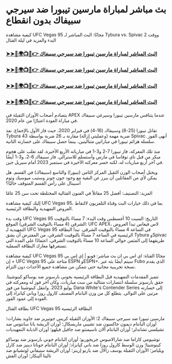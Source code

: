 #  بث مباشر لمباراة مارسين تيبورا ضد سيرجي سبيفاك بدون انقطاع

كيفية مشاهدة UFC Vegas 95 مجانًا: البث المباشر لـ Tybura vs. Spivac 2 ووقت البدء والمزيد في ليلة القتال

<h3><a href="https://cutt.ly/MecUE7J2">➤➤🔴🌍📺📱👉 البث المباشر لمباراة مارسين تيبورا ضد سيرجي سبيفاك</a></h3>

<h3><a href="https://cutt.ly/MecUE7J2">➤➤🔴🌍📺📱👉 البث المباشر لمباراة مارسين تيبورا ضد سيرجي سبيفاك</a></h3>

<h3><a href="https://cutt.ly/MecUE7J2">➤➤🔴🌍📺📱👉 البث المباشر لمباراة مارسين تيبورا ضد سيرجي سبيفاك</a></h3>

<h3><a href="https://cutt.ly/MecUE7J2">➤➤🔴🌍📺📱👉 البث المباشر لمباراة مارسين تيبورا ضد سيرجي سبيفاك</a></h3>

يتصادم أصحاب الأوزان الثقيلة في APEX عندما يتنافس مارسين تيبورا وسيرغي سبيفاك في مباراة العودة اعتبارًا من عام 2020.

تقاتل تيبورا (25-8) وسبيفاك (16-4) في فبراير 2020، حيث فاز الأول بالإجماع. نفذ Tybura 43 ضربة مهمة (وعمليتي إزالة) مقارنة بـ 26 ضربة بواسطة Spivac. أنهى الفوز سلسلة هزائم تيبورا في مباراتين متتاليتين، بينما حصل سبيفاك على خسارته الثانية.

منذ تلك المعركة، فاز تيبورا 7-2 و3-1 في مبارياته الأربع الأخيرة. لقد تغلب على هجوم مبكر من قبل تاي توفاسا في مارس وأستسلم للاسترالي. فاز سبيفاك 6-2، و3-1 أيضًا في آخر أربع مباريات له، لكنه خسر معركته الأخيرة في سبتمبر 2023 أمام سيريل جين.

ويحتل أصحاب الوزن الثقيل المركز الثامن (تيبورا) والتاسع (سبيفاك) في القسم. هل يمكن لأي من المقاتلين أن يبرز عن البقية مع وجود جون جونز وستيب ميوسيك وتوم أسبينال على رأس القسم المتوقف حاليًا؟

المزيد:  التصنيف: أفضل 25 مقاتلاً في الفنون القتالية المختلطة تحت سن 25 عامًا

إليك كيفية مشاهدة UFC Vegas 95، بما في ذلك خيارات البث وقناة التلفزيون لالتقاط العروض التمهيدية والبطاقة الرئيسية.

وقت بدء UFC Vegas 95
التاريخ:  السبت 10 أغسطس
وقت البدء: 7 مساءً بالتوقيت الشرقي (4 مساءً بالتوقيت الشرقي)
الموقع:  UFC APEX، لاس فيغاس
تبدأ العروض التمهيدية لـ UFC Vegas 95 في الساعة 4 مساءً بالتوقيت الشرقي. تبدأ البطاقة الرئيسية في الساعة 7 مساءً بالتوقيت الشرقي. من المفترض أن يشق Tybura وSpivac طريقهما إلى المثمن حوالي الساعة 10 مساءً بالتوقيت الشرقي، اعتمادًا على المدة التي تستغرقها معارك البطاقة السفلية.

كيفية مشاهدة UFC Vegas 95 مجانًا
القناة:  اي اس بي ان
بث مباشر:  فوبو  |  إي إس بي إن +
UFC Vegas 95 متاحة على ESPN وESPN+. سيتم أيضًا بثه عبر  Fubo  الذي يقدم  نسخة تجريبية مجانية  حتى تتمكن من مشاهدة جميع الأحداث دون التزام. 

تتميز المقدمات التمهيدية قبل البطاقة الرئيسية بجوني بارسونز ضد يوساكو كينوشيتا. حقق بارسونز سلسلة انتصارات متتالية من ست مباريات، وكان آخر فوز له ومعركته في يوليو 2023. وانتقل كينوشيتا من فوز Dana White's Contender Series إلى خسارته مرتين على التوالي. يتطلع كل من وزن البانتام المصنف كارول روزا وباني كيانزاد إلى العودة إلى عمود الفوز. 

بطاقة القتال UFC Vegas 95
البطاقة الرئيسية

مارسين تيبورا ضد سيرجي سبيفاك 2؛ الأوزان الثقيلة
كريس جوتيريز ضد جاويد بشارات؛ أوزان البانتام
ديمون جاكسون ضد تشيبي ماريسكال؛ أوزان الريشة
يانا سانتوس ضد تشيلسي تشاندلر؛ أوزان البانتام
آلان ناسيمنتو ضد جافيل فيلهو؛ أوزان الذبابة
التمهيديات

توشيومي كازاما ضد شارالامبوس جريجوريو؛ أوزان البانتام
جوني بارسونز ضد يوساكو كينوشيتا؛ وزن الوسط
كارول روزا ضد باني كيانزاد؛ أوزان البانتام
جوناتا دينيز ضد كارل ويليامز؛ الأوزان الثقيلة
يوسف زالال ضد يارنو إرينز؛ أوزان الريشة
ستيفاني لوتشيانو ضد تاليتا ألينكار؛ أوزان القش
